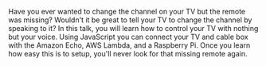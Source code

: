 Have you ever wanted to change the channel on your TV but the remote was missing?  Wouldn't it be great to tell your TV to change the channel by speaking to it?  In this talk, you will learn how to control your TV with nothing but your voice.  Using JavaScript you can connect your TV and cable box with the Amazon Echo, AWS Lambda, and a Raspberry Pi.  Once you learn how easy this is to setup, you'll never look for that missing remote again.
